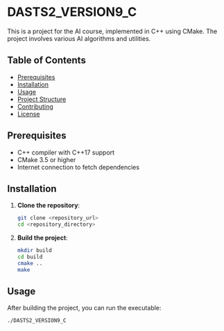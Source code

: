 # DASTS2_VERSION9_C

This is a project for the AI course, implemented in C++ using CMake. The project involves various AI algorithms and utilities.

## Table of Contents

- [Prerequisites](#prerequisites)
- [Installation](#installation)
- [Usage](#usage)
- [Project Structure](#project-structure)
- [Contributing](#contributing)
- [License](#license)

## Prerequisites

- C++ compiler with C++17 support
- CMake 3.5 or higher
- Internet connection to fetch dependencies

## Installation

1. **Clone the repository**:
    ```sh
    git clone <repository_url>
    cd <repository_directory>
    ```

2. **Build the project**:
    ```sh
    mkdir build
    cd build
    cmake ..
    make
    ```

## Usage

After building the project, you can run the executable:

```sh
./DASTS2_VERSION9_C
